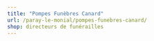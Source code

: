 ```yaml
---
title: "Pompes Funèbres Canard"
url: /paray-le-monial/pompes-funebres-canard/
shop: directeurs de funérailles
---
```

